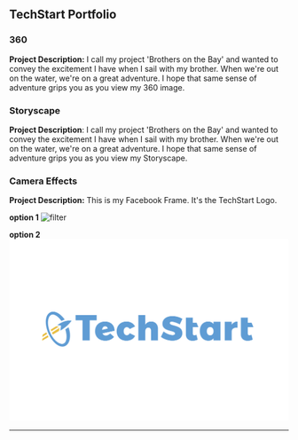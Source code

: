 ## TechStart Portfolio

### 360

**Project Description:**
I call my project 'Brothers on the Bay' and wanted to convey the excitement I have when I sail with my brother. When we're out on the water, we're on a great adventure. I hope that same sense of adventure grips you as you view my 360 image.

<script src="//vizor.io/scripts/embed.js" data-vizorurl="//vizor.io/embed/gitbritt/360-world-copy" ></script>

### Storyscape

**Project Description**:
I call my project 'Brothers on the Bay' and wanted to convey the excitement I have when I sail with my brother. When we're out on the water, we're on a great adventure. I hope that same sense of adventure grips you as you view my Storyscape.

<script src="//patches.vizor.io/scripts/embed.js" data-vizorurl="//patches.vizor.io/embed/kolsen/storyscape-project" ></script>

### Camera Effects

**Project Description:**
This is my Facebook Frame. It's the TechStart Logo. 

**option 1**
![filter](techstartFilter.jpg?raw=true "Camera Effects")

**option 2**
![filter](/Camera_Effects_Image.png)



***
